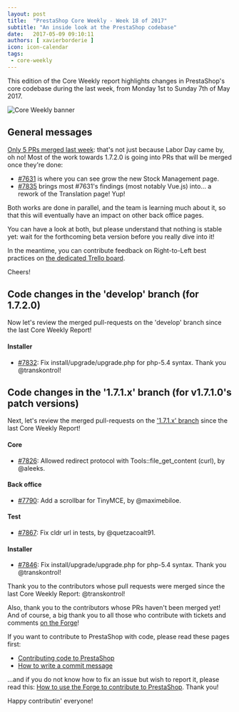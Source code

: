 ```yaml
---
layout: post
title:  "PrestaShop Core Weekly - Week 18 of 2017"
subtitle: "An inside look at the PrestaShop codebase"
date:   2017-05-09 09:10:11
authors: [ xavierborderie ]
icon: icon-calendar
tags:
 - core-weekly
---
```


This edition of the Core Weekly report highlights changes in PrestaShop's core codebase during the last week, from Monday 1st to Sunday 7th of May 2017.

![Core Weekly banner](/assets/images/2017/04/core_weekly_banner.jpg)


## General messages

[Only 5 PRs merged last week](https://github.com/PrestaShop/PrestaShop/pulls?utf8=%E2%9C%93&q=is%3Apr%20merged%3A2017-05-01..2017-05-07): that's not just because Labor Day came by, oh no! Most of the work towards 1.7.2.0 is going into PRs that will be merged once they're done:

* [#7631](https://github.com/PrestaShop/PrestaShop/pull/7631) is where you can see grow the new Stock Management page.
* [#7835](https://github.com/PrestaShop/PrestaShop/pull/7835) brings most #7631's findings (most notably Vue.js) into... a rework of the Translation page! Yup!

Both works are done in parallel, and the team is learning much about it, so that this will eventually have an impact on other back office pages.

You can have a look at both, but please understand that nothing is stable yet: wait for the forthcoming beta version before you really dive into it!

In the meantime, you can contribute feedback on Right-to-Left best practices on [the dedicated Trello board](http://build.prestashop.com/news/PrestaShop-RTL-project/).

Cheers!


## Code changes in the 'develop' branch (for 1.7.2.0)

Now let's review the merged pull-requests on the 'develop' branch since the last Core Weekly Report!

#### Installer 

* [#7832](https://github.com/PrestaShop/PrestaShop/pull/7832): Fix install/upgrade/upgrade.php for php-5.4 syntax. Thank you @transkontrol!


## Code changes in the '1.7.1.x' branch (for v1.7.1.0's patch versions) 

Next, let's review the merged pull-requests on the ['1.7.1.x' branch](https://github.com/PrestaShop/PrestaShop/tree/1.7.1.x) since the last Core Weekly Report!

#### Core

* [#7826](https://github.com/PrestaShop/PrestaShop/pull/7826): Allowed redirect protocol with Tools::file_get_content (curl), by @aleeks.


#### Back office

* [#7790](https://github.com/PrestaShop/PrestaShop/pull/7790): Add a scrollbar for TinyMCE, by @maximebiloe.


#### Test

* [#7867](https://github.com/PrestaShop/PrestaShop/pull/7867): Fix cldr url in tests, by @quetzacoalt91.


#### Installer

* [#7846](https://github.com/PrestaShop/PrestaShop/pull/7846): Fix install/upgrade/upgrade.php for php-5.4 syntax. Thank you @transkontrol!


Thank you to the contributors whose pull requests were merged since the last Core Weekly Report: @transkontrol!

Also, thank you to the contributors whose PRs haven't been merged yet! And of course, a big thank you to all those who contribute with tickets and comments [on the Forge](http://forge.prestashop.com/)!

If you want to contribute to PrestaShop with code, please read these pages first:

 * [Contributing code to PrestaShop](http://doc.prestashop.com/display/PS16/Contributing+code+to+PrestaShop)
 * [How to write a commit message](http://doc.prestashop.com/display/PS16/How+to+write+a+commit+message)

...and if you do not know how to fix an issue but wish to report it, please read this: [How to use the Forge to contribute to PrestaShop](http://doc.prestashop.com/display/PS16/How+to+use+the+Forge+to+contribute+to+PrestaShop). Thank you!

Happy contributin' everyone!
